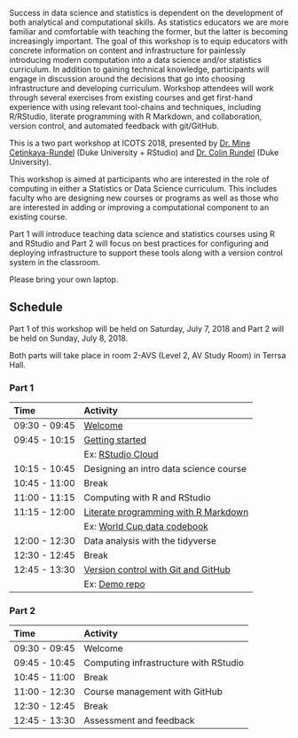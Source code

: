 Success in data science and statistics is dependent on the development of both 
analytical and computational skills. As statistics educators we are more familiar 
and comfortable with teaching the former, but the latter is becoming increasingly 
important. The goal of this workshop is to equip educators with concrete 
information on content and infrastructure for painlessly introducing modern 
computation into a data science and/or statistics curriculum. In addition to 
gaining technical knowledge, participants will engage in discussion around the 
decisions that go into choosing infrastructure and developing curriculum. Workshop 
attendees will work through several exercises from existing courses and get 
first-hand experience with using relevant tool-chains and techniques, including 
R/RStudio, literate programming with R Markdown, and collaboration, version 
control, and automated feedback with git/GitHub.

This is a two part workshop at ICOTS 2018, presented by [Dr. Mine Cetinkaya-Rundel](https://www2.stat.duke.edu/~mc301) (Duke University + RStudio) 
and [Dr. Colin Rundel](https://www2.stat.duke.edu/~cr173/) (Duke University).

This workshop is aimed at participants who are interested in the role of 
computing in either a Statistics or Data Science curriculum. This includes 
faculty who are designing new courses or programs as well as those who are 
interested in adding or improving a computational component to an existing course.

Part 1 will introduce teaching data science and statistics courses using R and 
RStudio and Part 2 will focus on best practices for configuring and deploying 
infrastructure to support these tools along with a version control system in 
the classroom.

Please bring your own laptop.

## Schedule

Part 1 of this workshop will be held on Saturday, July 7, 2018 and Part 2 
will be held on Sunday, July 8, 2018.

Both parts will take place in room 2-AVS (Level 2, AV Study Room) in Terrsa Hall.

### Part 1

| Time          | Activity                                |
|:--------------|:----------------------------------------|
| 09:30 - 09:45 | [Welcome](https://htmlpreview.github.io/?https://github.com/mine-cetinkaya-rundel/teach-data-sci-icots2018/blob/master/01-00-welcome/01-00-welcome.html)  |
| 09:45 - 10:15 | [Getting started](https://github.com/mine-cetinkaya-rundel/teach-data-sci-icots2018/blob/master/01-01-start/01-01-start.html)                              |
|               | Ex: [RStudio Cloud](http://bit.ly/teach-data-sci-rscloud) |
| 10:15 - 10:45 | Designing an intro data science course  |
| 10:45 - 11:00 | Break |
| 11:00 - 11:15 | Computing with R and RStudio            |
| 11:15 - 12:00 | [Literate programming with R Markdown](https://htmlpreview.github.io/?https://github.com/mine-cetinkaya-rundel/teach-data-sci-icots2018/blob/master/01-04-rmarkdown/01-04-rmarkdown.html)    |
|               | Ex: [World Cup data codebook](https://github.com/mine-cetinkaya-rundel/teach-data-sci-icots2018/blob/master/01-04-rmarkdown/data/README.md)                        |
| 12:00 - 12:30 | Data analysis with the tidyverse        |
| 12:30 - 12:45 | Break                                   |
| 12:45 - 13:30 | [Version control with Git and GitHub](https://htmlpreview.github.io/?https://github.com/mine-cetinkaya-rundel/teach-data-sci-icots2018/blob/master/01-06-git/01-06-git.html) |
|               | Ex: [Demo repo](https://github.com/mine-cetinkaya-rundel/teach-data-sci-icots2018-demo)  |

### Part 2

| Time          | Activity                                |
|:--------------|:----------------------------------------|
| 09:30 - 09:45 | Welcome                                 |
| 09:45 - 10:45 | Computing infrastructure with RStudio   |
| 10:45 - 11:00 | Break                                   |
| 11:00 - 12:30 | Course management with GitHub           |
| 12:30 - 12:45 | Break                                   |
| 12:45 - 13:30 | Assessment and feedback                 |
